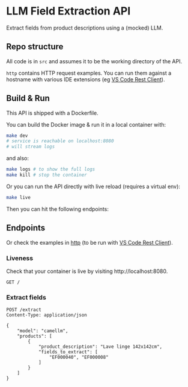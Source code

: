 # LLM Field Extraction API

Extract fields from product descriptions using a (mocked) LLM.

## Repo structure

All code is in `src` and assumes it to be the working directory of the API.

`http` contains HTTP request examples. You can run them against a hostname with various IDE extensions (eg [VS Code Rest Client](https://marketplace.visualstudio.com/items?itemName=humao.rest-client)).

## Build & Run

This API is shipped with a Dockerfile.

You can build the Docker image & run it in a local container with:

```sh
make dev
# service is reachable on localhost:8080
# will stream logs
```

and also:

```sh
make logs # to show the full logs
make kill # stop the container
```

Or you can run the API directly with live reload (requires a virtual env):

```sh
make live
```

Then you can hit the following endpoints:

## Endpoints

Or check the examples in [http](http) (to be run with [VS Code Rest Client](https://marketplace.visualstudio.com/items?itemName=humao.rest-client)).

### Liveness

Check that your container is live by visiting http://localhost:8080.

```http
GET /
```

### Extract fields

```htt
POST /extract
Content-Type: application/json

{
    "model": "camellm",
    "products": [
        {
            "product_description": "Lave linge 142x142cm",
            "fields_to_extract": [
                "EF000040", "EF000008"
            ]
        }
    ]
}
```
